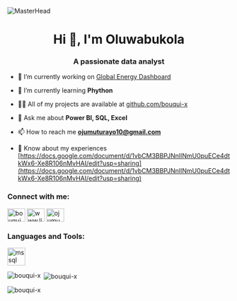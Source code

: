 ![MasterHead](https://camo.githubusercontent.com/8d22cadb6387110fd902d7b95e829a0e6ec3f3ffebe8530bde297db2d889d3af/68747470733a2f2f6173736574732e62697a636c696b6d656469612e6e65742f3636382f61363934343764303430373035333463613566316661353062316438386562633a38393464336232653833663538333933363131333261386462613466356633642f6765747479696d616765732d313237393639303536372d6a70672e77656270)
<h1 align="center">Hi 👋, I'm Oluwabukola</h1>
<h3 align="center">A passionate data analyst</h3>

- 🔭 I’m currently working on [Global Energy Dashboard](https://app.powerbi.com/links/spZTTvKrEr?ctid=1220b0d4-ada5-4eb7-b188-55382a0d496a&pbi_source=linkShare)

- 🌱 I’m currently learning **Phython**

- 👨‍💻 All of my projects are available at [github.com/bouqui-x](github.com/bouqui-x)

- 💬 Ask me about **Power BI, SQL, Excel**

- 📫 How to reach me **ojumuturayo10@gmail.com**

- 📄 Know about my experiences [https://docs.google.com/document/d/1vbCM3BBPJNnlINmU0puECe4dtkWx6-Xe8R106nMvHAI/edit?usp=sharing](https://docs.google.com/document/d/1vbCM3BBPJNnlINmU0puECe4dtkWx6-Xe8R106nMvHAI/edit?usp=sharing)

<h3 align="left">Connect with me:</h3>
<p align="left">
<a href="https://twitter.com/bouquix" target="blank"><img align="center" src="https://raw.githubusercontent.com/rahuldkjain/github-profile-readme-generator/master/src/images/icons/Social/twitter.svg" alt="bouquix" height="30" width="40" /></a>
<a href="https://linkedin.com/in/www.linkedin.com/in/motunrayo10" target="blank"><img align="center" src="https://raw.githubusercontent.com/rahuldkjain/github-profile-readme-generator/master/src/images/icons/Social/linked-in-alt.svg" alt="www.linkedin.com/in/motunrayo10" height="30" width="40" /></a>
<a href="https://kaggle.com/ojumumoturayo" target="blank"><img align="center" src="https://raw.githubusercontent.com/rahuldkjain/github-profile-readme-generator/master/src/images/icons/Social/kaggle.svg" alt="ojumumoturayo" height="30" width="40" /></a>
</p>

<h3 align="left">Languages and Tools:</h3>
<p align="left"> <a href="https://www.microsoft.com/en-us/sql-server" target="_blank" rel="noreferrer"> <img src="https://www.svgrepo.com/show/303229/microsoft-sql-server-logo.svg" alt="mssql" width="40" height="40"/> </a> </p>

<p><img align="left" src="https://github-readme-stats.vercel.app/api/top-langs?username=bouqui-x&show_icons=true&locale=en&layout=compact" alt="bouqui-x" /></p>

<p>&nbsp;<img align="center" src="https://github-readme-stats.vercel.app/api?username=bouqui-x&show_icons=true&locale=en" alt="bouqui-x" /></p>

<p><img align="center" src="https://github-readme-streak-stats.herokuapp.com/?user=bouqui-x&" alt="bouqui-x" /></p>
